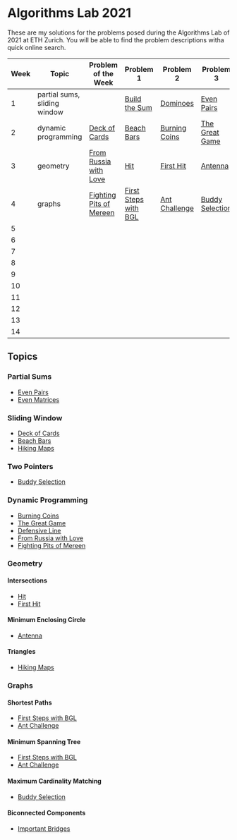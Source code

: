 # Algorithms Lab 2021

These are my solutions for the problems posed during the Algorithms Lab of 2021 at ETH Zurich. You will be able to find the problem descriptions witha quick online search.

| Week | Topic | Problem of the Week | Problem 1 | Problem 2 | Problem 3 | Problem 4 |
| ---- | ----- | ------------------- | --------- | --------- | --------- | --------- |
| 1 | partial sums, sliding window | | [Build the Sum](01/build-the-sum) | [Dominoes](01/dominoes) | [Even Pairs](01/even-pairs) | [Even Matrices](01/even-matrices) |
| 2 | dynamic programming | [Deck of Cards](potw/02-deck-of-cards) | [Beach Bars](02/beach-bars) | [Burning Coins](02/burning-coins) | [The Great Game](02/the-great-game) | [Defensive Line](02/defensive-line) |
| 3 | geometry | [From Russia with Love](potw/03-from-russia-with-love) | [Hit](03/hit) | [First Hit](03/first-hit) | [Antenna](03/antenna) | [Hiking Maps](03/hiking-maps) |
| 4 | graphs | [Fighting Pits of Mereen](potw/04-fighting-pits-of-mereen) | [First Steps with BGL](04/first-steps-with-bgl) | [Ant Challenge](04/ant-challenge) | [Buddy Selection](04/buddy-selection) | [Important Bridges](04/important-bridges) |
| 5 | | | | | | |
| 6 | | | | | | |
| 7 | | | | | | |
| 8 | | | | | | |
| 9 | | | | | | |
| 10 | | | | | | |
| 11 | | | | | | |
| 12 | | | | | | |
| 13 | | | | | | |
| 14 | | | | | | |

## Topics

### Partial Sums

* [Even Pairs](01/even-pairs)
* [Even Matrices](01/even-matrices)

### Sliding Window

* [Deck of Cards](potw/02-deck-of-cards)
* [Beach Bars](02/beach-bars)
* [Hiking Maps](03/hiking-maps)

### Two Pointers

* [Buddy Selection](04/buddy-selection)

### Dynamic Programming

* [Burning Coins](02/burning-coins)
* [The Great Game](02/the-great-game)
* [Defensive Line](02/defensive-line)
* [From Russia with Love](potw/03-from-russia-with-love)
* [Fighting Pits of Mereen](potw/04-fighting-pits-of-mereen)

### Geometry

#### Intersections

* [Hit](03/hit)
* [First Hit](03/first-hit)

#### Minimum Enclosing Circle

* [Antenna](03/antenna)

#### Triangles

* [Hiking Maps](03/hiking-maps)

### Graphs

#### Shortest Paths

* [First Steps with BGL](04/first-steps-with-bgl)
* [Ant Challenge](04/ant-challenge)

#### Minimum Spanning Tree

* [First Steps with BGL](04/first-steps-with-bgl)
* [Ant Challenge](04/ant-challenge)

#### Maximum Cardinality Matching

* [Buddy Selection](04/buddy-selection)

#### Biconnected Components

* [Important Bridges](04/important-bridges)
